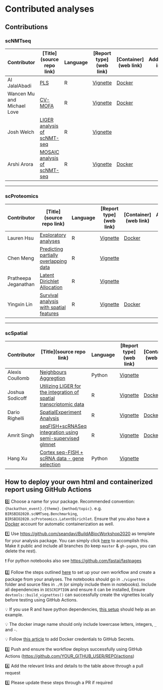 # Contributed analyses

## Contributions

### scNMTseq

|Contributor|[Title](source repo link)|Language|[Report type](web link)|[Container](web link)|Additional info|
|----|----|-----------------|-----------|-----------|-----------|
|Al JalalAbadi|[PLS](https://github.com/ajabadi/BIRSBIO2020.scNMTseq.PLS)|R|[Vignette](https://ajabadi.github.io/BIRSBIO2020.scNMTseq.PLS/articles)|[Docker](https://hub.docker.com/repository/docker/aljabadi/birs_bio_2020-scnmtseq-pls)| |
|Wancen Mu and Michael Love|[CV-MOFA](https://github.com/ajabadi/BIRSBIO2020.Benchmarking.CVmofa)|R|[Vignette](https://ajabadi.github.io/BIRSBIO2020.Benchmarking.CVmofa/articles)|[Docker](https://hub.docker.com/repository/docker/aljabadi/birs_bio_2020-benchmarking-cv_mofa)| |
|Josh Welch|[LIGER analysis of scNMT-seq](https://github.com/jw156605/BIRSBIO2020.scNMTseq.LIGER)|R|[Vignette](https://jw156605.github.io/BIRSBIO2020.scNMTseq.LIGER/articles)| |
|Arshi Arora|[MOSAIC analysis of scNMT-seq](https://github.com/arorarshi/BIRSBIO2020.scNMTseq.MOSAIC)|R|[Vignette](https://arorarshi.github.io/BIRSBIO2020.scNMTseq.MOSAIC/articles)|[Docker](https://hub.docker.com/repository/docker/arorarshi/birs_bio_2020-scnmtseq-mosaic)| |

----------

### scProteomics

|Contributor|[Title](source repo link)|Language|[Report type](web link)|[Container](web link)|Additional info|
|----|----|-----------------|-----------|-----------|-----------|
|Lauren Hsu|[Exploratory analyses](https://github.com/laurenhsu1/BIRSBIO2020.scProteomics.exploratory)|R|[Vignette](https://laurenhsu1.github.io/BIRSBIO2020.scProteomics.exploratory/articles)|[Docker](https://hub.docker.com/repository/docker/laurenhsu/birsbio2020_scproteomics_exploratory) | |
|Chen Meng|[Predicting partially overlapping data](https://github.com/mengchen18/BIRSBIO2020.scProteomics.predictPartialOverlappingData)|R|[Vignette](https://mengchen18.github.io/BIRSBIO2020.scProteomics.predictPartialOverlappingData/articles/predictPartialOverlapData.html)| | |
|Pratheepa  Jeganathan|[Latent Dirichlet Allocation](https://github.com/PratheepaJ/BIRSBIO2020scProteomicsLDA)|R|[Vignette](https://pratheepaj.github.io/BIRSBIO2020scProteomicsLDA/articles)|| |
|Yingxin Lin|[Survival analysis with spatial features](https://github.com/yingxinlin/BIRSBIO2020.scProteomics.survival)|R|[Vignette](https://yingxinlin.github.io/BIRSBIO2020.scProteomics.survival/articles/)|[Docker](https://hub.docker.com/repository/docker/yingxinlin/scproteomics)| |
----------

### scSpatial

|Contributor|[Title](source repo link)|Language|[Report type](web link)|[Container](web link)|Additional info|
|----|----|-----------------|-----------|-----------|-----------|
|Alexis Coullomb|[Neighbours Aggregtion](https://github.com/AlexCoul/BIRSBIO2020.seqFISH.neighbors_aggregation)|Python|[Vignette](https://alexcoul.github.io/BIRSBIO2020.seqFISH.neighbors_aggregation/spatial%20analysis/transcriptomics/2020/07/15/BIRS_Biointegration-seqFISH_challenge-neighbors_aggregation.html)|
|Joshua Sodicoff|[Utilizing LIGER for the integration of spatial transcriptomic data](https://github.com/jsodicoff/BIRSBIO2020.seqFISH.LIGERintegration)|R|[Vignette](https://jsodicoff.github.io/BIRSBIO2020.seqFISH.LIGERintegration/articles)|[Docker](https://hub.docker.com/r/sodicoff/birsbio2020.seqfish.liger_int)|
|Dario Righelli|[SpatialExperiment Analysis](https://github.com/drighelli/BIRSBIO2020.seqFISH.SpatialAnalysis)|R|[Vignette](https://drighelli.github.io/BIRSBIO2020.seqFISH.SpatialAnalysis/articles)|[Docker](https://hub.docker.com/r/drighelli/birsbio2020_seqfish_spatialanalysis)|
|Amrit Singh|[seqFISH+scRNASeq integration using semi-supervised glmnet](https://github.com/singha53/BIRSBIO2020.seqFISH.SSEnet)|R|[Vignette](https://singha53.github.io/BIRSBIO2020.seqFISH.SSEnet/articles)|[Docker](https://hub.docker.com/repository/docker/singha53/birsbio2020_seqfish_ssenet)|
|Hang Xu|[Cortex seq-FISH + scRNA data - gene selection](https://github.com/gooday23/BIRSBIO2020.seqFISHChallenge.geneSeletction)|Python|[Vignette](https://gooday23.github.io/BIRSBIO2020.seqFISHChallenge.geneSeletction/seqfish/scrna/2020/07/20/BIRS_Biointegration-seqFish_challenge-geneselection.html)|



## How to deploy your own html and containerized report using GitHub Actions

:zero: Choose a name for your package. Recommended convention: `{hackathon_event}.{theme}.{method/topic}`. e.g. `BIRSBIO2020.scNMTseq.Benchmarking`, `BIRSBIO2020.scProteomics.LatentDirichlet`. Ensure that you also have a [Docker](https://hub.docker.com/) account for automatic containerization as well.

:one: Use https://github.com/seandavi/BuildABiocWorkshop2020 as template for your analysis package. You can simply click [here](https://github.com/seandavi/BuildABiocWorkshop2020/generate) to accomplish this. Make it public and include all branches (to keep `master` & `gh-pages`, you can delete the rest).

   :exclamation: For python notebooks also see https://github.com/fastai/fastpages

:two: Follow the steps outlined [here](https://github.com/seandavi/BuildABiocWorkshop2020/blob/master/vignettes/HOWTO_BUILD_WORKSHOP.Rmd) to set up your own workflow and create a package from your analyses. The notebooks should go in `./vignettes` folder and source files in `./R` (or simply include them in notebooks). Include all dependencies in `DESCRIPTION` and ensure it can be installed, Ensure `devtools::build_vignettes()` can successfully create the vignettes locally before testing using GitHub Actions.

   :bulb: If you use R and have python dependencies, [this setup](https://github.com/ajabadi/BIRSBIO2020.scNMTseq.PLS/commit/3155bbab63129e3734e155f9f245c3a386230627#diff-5822d7d51c0024ec80488aa8a41ba9caR5-R20) should help as an example.
      
   :bulb: The docker image name should only include lowercase letters, integers, `_` and `-`.
   
   :bulb: Follow [this article](https://docs.github.com/en/actions/configuring-and-managing-workflows/creating-and-storing-encrypted-secrets) to add Docker credentials to GitHub Secrets.
   
:three: Push and ensure the workflow deploys successfully using GitHub Actions (https://github.com/YOUR_GITHUB_USER/REPO/actions)

:four: Add the relevant links and details to the table above through a pull request

:five: Please update these steps through a PR if required
